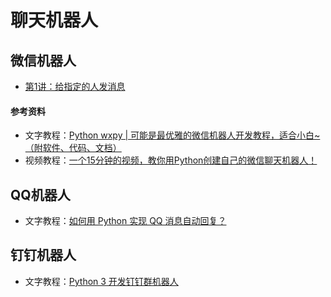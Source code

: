 # 聊天机器人

## 微信机器人


- [第1讲：给指定的人发消息](https://www.bilibili.com/video/BV1Xa411u7yU)
#### 参考资料
- 文字教程：[Python wxpy | 可能是最优雅的微信机器人开发教程，适合小白~（附软件、代码、文档）](https://mp.weixin.qq.com/s/3brwMik41snpIwrE5r_O6g)
- 视频教程：[一个15分钟的视频，教你用Python创建自己的微信聊天机器人！](https://www.bilibili.com/video/BV11L411L7oi)
## QQ机器人
- 文字教程：[如何用 Python 实现 QQ 消息自动回复？](https://mp.weixin.qq.com/s/5ycRhjZ-i-q62pdoyKYA6g)

## 钉钉机器人
- 文字教程：[Python 3 开发钉钉群机器人](https://mp.weixin.qq.com/s/Mjsr9ufatf280Qk__A6yRQ)